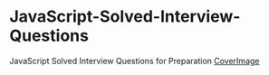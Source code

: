 # JavaScript-Solved-Interview-Questions
JavaScript Solved Interview Questions for Preparation
[CoverImage](JavaScript1.png)
